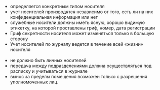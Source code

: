 - определяется конкретным типом носителя
- учет носителей производятся независимо от того, есть ли на них конфиденциальная информация или нет
- служебные носители должны иметь ясную, хорошо видимую этикетку, на которой проставлены гриф, номер, дата регистрации
- Гриф секретности носителя может изменяться только в большую сторону
- Учет носителей по журналу ведется в течение всей «жизни» носителя<br><br>
- не должно быть личных носителей
- передача между подразделениями должна осуществляться под расписку и учитываться в журнале
- вынос за пределы помещения возможен только с разрешения уполномоченных лиц.